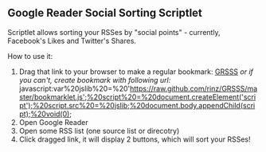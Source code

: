 **Google Reader Social Sorting Scriptlet**
--
Scriptlet allows sorting your RSSes by "social points" - currently, Facebook's Likes and Twitter's Shares.

How to use it:

1. Drag that link to your browser to make a regular bookmark: [GRSSS]
 *or if you can't, create bookmark with following url:*
javascript:var%20jslib%20=%20'https://raw.github.com/rinz/GRSSS/master/bookmarklet.js';%20script%20=%20document.createElement('script');%20script.src%20=%20jslib;%20document.body.appendChild(script);%20void(0);
2. Open Google Reader 
3. Open some RSS list (one source list or direcotry)
4. Click dragged link, it will display 2 buttons, which will sort your RSSes!

[GRSSS]: javascript:var%20jslib%20=%20'https://raw.github.com/rinz/GRSSS/master/bookmarklet.js';%20script%20=%20document.createElement('script');%20script.src%20=%20jslib;%20document.body.appendChild(script);%20void(0);

